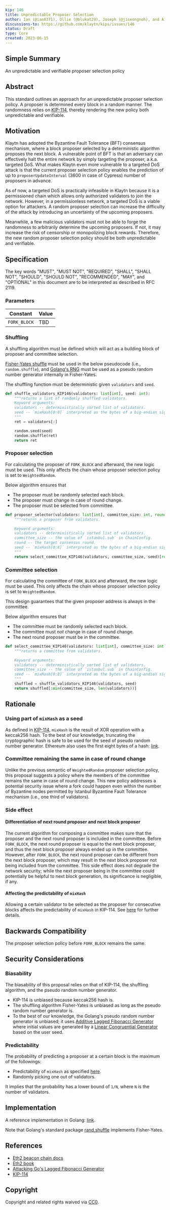 ```yaml
---
kip: 146
title: Unpredictable Proposer Selection
author: Ian (@ian0371), Ollie (@blukat29), Joseph (@jiseongnoh), and Aidan (@aidan-kwon)
discussions-to: https://github.com/klaytn/kips/issues/146
status: Draft
type: Core
created: 2023-06-15
---
```


## Simple Summary

An unpredictable and verifiable proposer selection policy

## Abstract

This standard outlines an approach for an unpredictable proposer selection policy. A proposer is determined every block in a random manner. The randomness relies on [KIP-114](https://github.com/klaytn/kips/blob/main/KIPs/kip-114.md), thereby rendering the new policy both unpredictable and verifiable.

## Motivation

Klaytn has adopted the Byzantine Fault Tolerance (BFT) consensus mechanism, where a block proposer selected by a deterministic algorithm proposes the next block. A vulnerable point of BFT is that an adversary can effectively halt the entire network by simply targeting the proposer, a.k.a. targeted DoS. What makes Klaytn even more vulnerable to a targeted DoS attack is that the current proposer selection policy enables the prediction of up to `proposerUpdateInterval` (3600 in case of Cypress) number of proposers in advance.

As of now, a targeted DoS is practically infeasible in Klaytn because it is a permissioned chain which allows only authorized validators to join the network. However, in a permissionless network, a targeted DoS is a viable option for attackers. A random proposer selection can increase the difficulty of the attack by introducing an uncertainty of the upcoming proposers.

Meanwhile, a few malicious validators must not be able to forge the randomness to arbitrarily determine the upcoming proposers. If not, it may increase the risk of censorship or monopolizing block rewards. Therefore, the new random proposer selection policy should be both unpredictable and verifiable.

## Specification

The key words "MUST", "MUST NOT", "REQUIRED", "SHALL", "SHALL NOT", "SHOULD", "SHOULD NOT", "RECOMMENDED", "MAY", and "OPTIONAL" in this document are to be interpreted as described in RFC 2119.

### Parameters

| Constant     | Value |
| ------------ | ----- |
| `FORK_BLOCK` | TBD   |

### Shuffling

A shuffling algorithm must be defined which will act as a building block of proposer and committee selection.

[Fisher-Yates shuffle](https://en.wikipedia.org/wiki/Fisher%E2%80%93Yates_shuffle) must be used in the below pseudocode (i.e., `random.shuffle`), and [Golang's RNG](https://cs.opensource.google/go/go/+/master:src/math/rand/rng.go;l=7-12) must be used as a pseudo random number generator internally in Fisher-Yates.

The shuffling function must be deterministic given `validators` and `seed`.

```py
def shuffle_validators_KIP146(validators: list[int], seed: int):
    """returns a list of randomly shuffled validators.
    Keyword arguments:
    validators -- deterministically sorted list of validators.
    seed -- `mixHash[0:8]` interpreted as the bytes of a big-endian signed 64-bit integer. The `mixHash` of the previous block is used (see KIP-114).
    """
    ret = validators[:]

    random.seed(seed)
    random.shuffle(ret)
    return ret
```

### Proposer selection

For calculating the proposer of `FORK_BLOCK` and afterward, the new logic must be used.
This only affects the chain whose proposer selection policy is set to `WeightedRandom`.

Below algorithm ensures that

- The proposer must be randomly selected each block.
- The proposer must change in case of round change.
- The proposer must be selected from committee.

```py
def proposer_selector(validators: list[int], committee_size: int, round: int, seed: int):
    """returns a proposer from validators.

    Keyword arguments:
    validators -- deterministically sorted list of validators.
    committee_size -- the value of `istanbul.sub` in ChainConfig.
    round -- the target consensus round.
    seed -- `mixHash[0:8]` interpreted as the bytes of a big-endian signed 64-bit integer. The `mixHash` of the previous block is used (see KIP-114).
    """
    return select_committee_KIP146(validators, committee_size, seed)[round % len(validators)]
```

### Committee selection

For calculating the committee of `FORK_BLOCK` and afterward, the new logic must be used.
This only affects the chain whose proposer selection policy is set to `WeightedRandom`.

This design guarantees that the given proposer address is always in the committee.

Below algorithm ensures that

- The committee must be randomly selected each block.
- The committee must _not_ change in case of round change.
- The next round proposer must be in the committee.

```py
def select_committee_KIP146(validators: list[int], committee_size: int, seed: int):
    """returns a committee from validators.

    Keyword arguments:
    validators -- deterministically sorted list of validators.
    committee_size -- the value of `istanbul.sub` in ChainConfig.
    seed -- `mixHash[0:8]` interpreted as the bytes of a big-endian signed 64-bit integer. The `mixHash` of the previous block is used (see KIP-114).
    """
    shuffled = shuffle_validators_KIP146(validators, seed)
    return shuffled[:min(committee_size, len(validators))]
```

## Rationale

### Using part of `mixHash` as a seed

As defined in [KIP-114](https://github.com/klaytn/kips/blob/main/KIPs/kip-114.md), `mixHash` is the result of XOR operation with a keccak256 hash.
To the best of our knowledge, truncating the cryptographic hash is safe to be used for the seed of pseudo random number generator.
Ethereum also uses the first eight bytes of a hash: [link](https://github.com/ethereum/consensus-specs/blob/dev/specs/phase0/beacon-chain.md#compute_shuffled_index).

### Committee remaining the same in case of round change

Unlike the previous semantic of `WeightedRandom` proposer selection policy, this proposal suggests a policy where the members of the committee remains the same in case of round change.
This new policy addresses a potential security issue where a fork could happen even within the number of Byzantine nodes permitted by Istanbul Byzantine Fault Tolerance mechanism (i.e., one third of validators).

### Side effect

#### Differentiation of next round proposer and next block proposer

The current algorithm for composing a committee makes sure that the proposer and the next round proposer is included in the committee. Before `FORK_BLOCK`, the next round proposer is equal to the next block proposer, and thus the next block proposer always ended up in the committee. However, after `FORK_BLOCK`, the next round proposer can be different from the next block proposer, which may result in the next block proposer not being included from the committee. This side effect does not degrade the network security; while the next proposer being in the committee could potentially be helpful to next block generation, its significance is negligible, if any.

#### Affecting the predictability of `mixHash`

Allowing a certain validator to be selected as the proposer for consecutive blocks affects the predictability of `mixHash` in KIP-114. See [here](https://github.com/klaytn/kips/blob/main/KIPs/kip-114.md#predictability) for further details.

## Backwards Compatibility

The proposer selection policy before `FORK_BLOCK` remains the same.

## Security Considerations

### Biasability

The biasability of this proposal relies on that of KIP-114, the shuffling algorithm, and the pseudo random number generator.

- KIP-114 is unbiased because keccak256 hash is.
- The shuffling algorithm Fisher-Yates is unbiased as long as the pseudo random number generator is.
- To the best of our knowledge, the Golang's pseudo random number generator is unbiased; it uses [Additive Lagged Fibonacci Generator](https://en.wikipedia.org/wiki/Lagged_Fibonacci_generator) where initial values are generated by a [Linear Congruential Generator](https://en.wikipedia.org/wiki/Linear_congruential_generator) based on the user seed.

### Predictability

The probability of predicting a proposer at a certain block is the maximum of the followings:

- Predictability of `mixHash` as specified [here](https://github.com/klaytn/kips/blob/main/KIPs/kip-114.md#predictability).
- Randomly picking one out of validators.

It implies that the probability has a lower bound of `1/N`, where `N` is the number of validators.

## Implementation

A reference implementation in Golang: [link](https://github.com/ian0371/klaytn/tree/fork/proposer-selection-3).

Note that Golang's standard package [rand.shuffle](https://cs.opensource.google/go/go/+/master:src/math/rand/rand.go;l=252) implements Fisher-Yates.

## References

- [Eth2 beacon chain docs](https://github.com/ethereum/consensus-specs/blob/dev/specs/phase0/beacon-chain.md)
- [Eth2 book](https://eth2book.info/capella/part2/building_blocks/shuffling/)
- [Attacking Go's Lagged Fibonacci Generator](https://www.leviathansecurity.com/media/attacking-gos-lagged-fibonacci-generator)
- [KIP-114](https://github.com/klaytn/kips/blob/main/KIPs/kip-114.md)

## Copyright

Copyright and related rights waived via [CC0](https://creativecommons.org/publicdomain/zero/1.0/).
